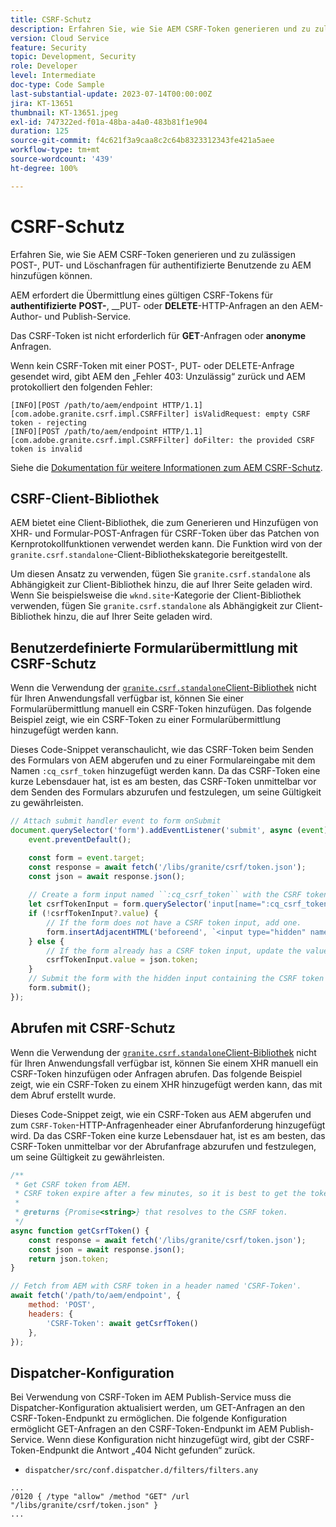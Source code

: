 ```yaml
---
title: CSRF-Schutz
description: Erfahren Sie, wie Sie AEM CSRF-Token generieren und zu zulässigen POST-, PUT- und Löschanfragen für authentifizierte Benutzende zu AEM hinzufügen können.
version: Cloud Service
feature: Security
topic: Development, Security
role: Developer
level: Intermediate
doc-type: Code Sample
last-substantial-update: 2023-07-14T00:00:00Z
jira: KT-13651
thumbnail: KT-13651.jpeg
exl-id: 747322ed-f01a-48ba-a4a0-483b81f1e904
duration: 125
source-git-commit: f4c621f3a9caa8c2c64b8323312343fe421a5aee
workflow-type: tm+mt
source-wordcount: '439'
ht-degree: 100%

---
```


# CSRF-Schutz

Erfahren Sie, wie Sie AEM CSRF-Token generieren und zu zulässigen POST-, PUT- und Löschanfragen für authentifizierte Benutzende zu AEM hinzufügen können.

AEM erfordert die Übermittlung eines gültigen CSRF-Tokens für __authentifizierte__ __POST-__, __PUT- oder __DELETE__-HTTP-Anfragen an den AEM-Author- und Publish-Service.

Das CSRF-Token ist nicht erforderlich für __GET__-Anfragen oder __anonyme__ Anfragen.

Wenn kein CSRF-Token mit einer POST-, PUT- oder DELETE-Anfrage gesendet wird, gibt AEM den „Fehler 403: Unzulässig“ zurück und AEM protokolliert den folgenden Fehler:

```log
[INFO][POST /path/to/aem/endpoint HTTP/1.1][com.adobe.granite.csrf.impl.CSRFFilter] isValidRequest: empty CSRF token - rejecting
[INFO][POST /path/to/aem/endpoint HTTP/1.1][com.adobe.granite.csrf.impl.CSRFFilter] doFilter: the provided CSRF token is invalid
```

Siehe die [Dokumentation für weitere Informationen zum AEM CSRF-Schutz](https://experienceleague.adobe.com/docs/experience-manager-65/developing/introduction/csrf-protection.html?lang=de).


## CSRF-Client-Bibliothek

AEM bietet eine Client-Bibliothek, die zum Generieren und Hinzufügen von XHR- und Formular-POST-Anfragen für CSRF-Token über das Patchen von Kernprotokollfunktionen verwendet werden kann. Die Funktion wird von der `granite.csrf.standalone`-Client-Bibliothekskategorie bereitgestellt.

Um diesen Ansatz zu verwenden, fügen Sie `granite.csrf.standalone` als Abhängigkeit zur Client-Bibliothek hinzu, die auf Ihrer Seite geladen wird. Wenn Sie beispielsweise die `wknd.site`-Kategorie der Client-Bibliothek verwenden, fügen Sie `granite.csrf.standalone` als Abhängigkeit zur Client-Bibliothek hinzu, die auf Ihrer Seite geladen wird.

## Benutzerdefinierte Formularübermittlung mit CSRF-Schutz

Wenn die Verwendung der [`granite.csrf.standalone`Client-Bibliothek](#csrf-client-library) nicht für Ihren Anwendungsfall verfügbar ist, können Sie einer Formularübermittlung manuell ein CSRF-Token hinzufügen. Das folgende Beispiel zeigt, wie ein CSRF-Token zu einer Formularübermittlung hinzugefügt werden kann.

Dieses Code-Snippet veranschaulicht, wie das CSRF-Token beim Senden des Formulars von AEM abgerufen und zu einer Formulareingabe mit dem Namen `:cq_csrf_token` hinzugefügt werden kann. Da das CSRF-Token eine kurze Lebensdauer hat, ist es am besten, das CSRF-Token unmittelbar vor dem Senden des Formulars abzurufen und festzulegen, um seine Gültigkeit zu gewährleisten.

```javascript
// Attach submit handler event to form onSubmit
document.querySelector('form').addEventListener('submit', async (event) => {
    event.preventDefault();

    const form = event.target;
    const response = await fetch('/libs/granite/csrf/token.json');
    const json = await response.json();
    
    // Create a form input named ``:cq_csrf_token`` with the CSRF token.
    let csrfTokenInput = form.querySelector('input[name=":cq_csrf_token"]');
    if (!csrfTokenInput?.value) {
        // If the form does not have a CSRF token input, add one.
        form.insertAdjacentHTML('beforeend', `<input type="hidden" name=":cq_csrf_token" value="${json.token}">`);
    } else {
        // If the form already has a CSRF token input, update the value.
        csrfTokenInput.value = json.token;
    }
    // Submit the form with the hidden input containing the CSRF token
    form.submit();
});
```

## Abrufen mit CSRF-Schutz

Wenn die Verwendung der [`granite.csrf.standalone`Client-Bibliothek](#csrf-client-library) nicht für Ihren Anwendungsfall verfügbar ist, können Sie einem XHR manuell ein CSRF-Token hinzufügen oder Anfragen abrufen. Das folgende Beispiel zeigt, wie ein CSRF-Token zu einem XHR hinzugefügt werden kann, das mit dem Abruf erstellt wurde.

Dieses Code-Snippet zeigt, wie ein CSRF-Token aus AEM abgerufen und zum `CSRF-Token`-HTTP-Anfragenheader einer Abrufanforderung hinzugefügt wird. Da das CSRF-Token eine kurze Lebensdauer hat, ist es am besten, das CSRF-Token unmittelbar vor der Abrufanfrage abzurufen und festzulegen, um seine Gültigkeit zu gewährleisten.

```javascript
/**
 * Get CSRF token from AEM.
 * CSRF token expire after a few minutes, so it is best to get the token before each request.
 * 
 * @returns {Promise<string>} that resolves to the CSRF token.
 */
async function getCsrfToken() {
    const response = await fetch('/libs/granite/csrf/token.json');
    const json = await response.json();
    return json.token;
}

// Fetch from AEM with CSRF token in a header named 'CSRF-Token'.
await fetch('/path/to/aem/endpoint', {
    method: 'POST',
    headers: {
        'CSRF-Token': await getCsrfToken()
    },
});
```

## Dispatcher-Konfiguration

Bei Verwendung von CSRF-Token im AEM Publish-Service muss die Dispatcher-Konfiguration aktualisiert werden, um GET-Anfragen an den CSRF-Token-Endpunkt zu ermöglichen. Die folgende Konfiguration ermöglicht GET-Anfragen an den CSRF-Token-Endpunkt im AEM Publish-Service. Wenn diese Konfiguration nicht hinzugefügt wird, gibt der CSRF-Token-Endpunkt die Antwort „404 Nicht gefunden“ zurück.

* `dispatcher/src/conf.dispatcher.d/filters/filters.any`

```
...
/0120 { /type "allow" /method "GET" /url "/libs/granite/csrf/token.json" }
...
```
